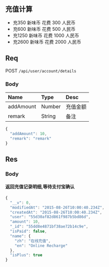 ## 充值计算
+ 充350 新味币 花费 300 人民币
+ 充600 新味币 花费 500 人民币
+ 充1250 新味币 花费 1000 人民币
+ 充2600 新味币 花费 2000 人民币

## Req

POST `/api/user/account/details`

### Body

| Name       | Type   | Desc     |
|:-------    |:-------|:-------  |
| addAmount  | Number | 充值金额  |
| remark     | String | 备注     |


```js
{
  "addAmount": 10,
  "remark": "remark"
}
```

## Res
### Body

#### 返回充值记录明细,等待支付宝确认

```js
{
  "__v": 0,
  "modifiedAt": "2015-08-26T10:00:40.234Z",
  "createdAt": "2015-08-26T10:00:40.234Z",
  "user": "55d30af82d861f987b5bd86d",
  "amount": 10,
  "_id": "55dd8e4871bf38ae72b14c9e",
  "isPaid": false,
  "name": {
    "zh": "在线充值",
    "en": "Online Recharge"
  },
  "isPlus": true
}
```
